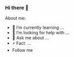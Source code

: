 ### Hi there 👋




About me:

- 🌱 I’m currently learning ...
- 🤔 I’m looking for help with ...
- 💬 Ask me about ...
- ⚡ Fact: ...
-  Follow me

